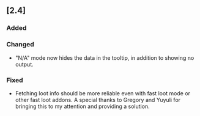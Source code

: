 ## [2.4]
### Added

### Changed
- "N/A" mode now hides the data in the tooltip, in addition to showing no output.

### Fixed
- Fetching loot info should be more reliable even with fast loot mode or other fast loot addons. A special thanks to Gregory and Yuyuli for bringing this to my attention and providing a solution.